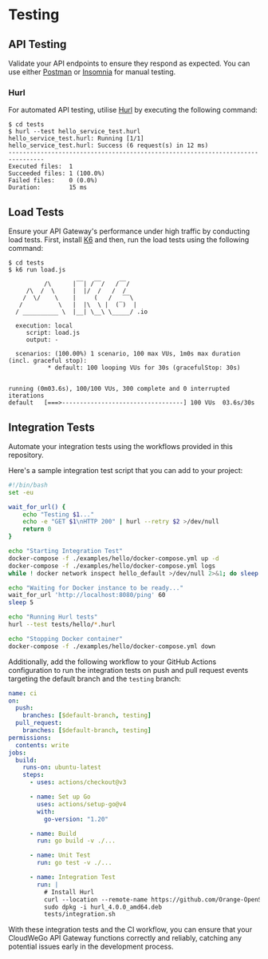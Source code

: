 # Testing

## API Testing

Validate your API endpoints to ensure they respond as expected.
You can use either [Postman](https://www.postman.com/downloads/) or [Insomnia](https://insomnia.rest/download) for manual testing.

### Hurl

For automated API testing, utilise [Hurl](https://hurl.dev/docs/installation.html) by executing the following command:

```shell
$ cd tests
$ hurl --test hello_service_test.hurl
hello_service_test.hurl: Running [1/1]
hello_service_test.hurl: Success (6 request(s) in 12 ms)
--------------------------------------------------------------------------------
Executed files:  1
Succeeded files: 1 (100.0%)
Failed files:    0 (0.0%)
Duration:        15 ms
```

## Load Tests

Ensure your API Gateway's performance under high traffic by conducting load tests.
First, install [K6](https://k6.io/docs/get-started/installation/) and then, run the load tests using the following command:

```shell
$ cd tests
$ k6 run load.js

          /\      |‾‾| /‾‾/   /‾‾/
     /\  /  \     |  |/  /   /  /
    /  \/    \    |     (   /   ‾‾\
   /          \   |  |\  \ |  (‾)  |
  / __________ \  |__| \__\ \_____/ .io

  execution: local
     script: load.js
     output: -

  scenarios: (100.00%) 1 scenario, 100 max VUs, 1m0s max duration (incl. graceful stop):
           * default: 100 looping VUs for 30s (gracefulStop: 30s)


running (0m03.6s), 100/100 VUs, 300 complete and 0 interrupted iterations
default   [===>----------------------------------] 100 VUs  03.6s/30s
```

## Integration Tests

Automate your integration tests using the workflows provided in this repository.

Here's a sample integration test script that you can add to your project:

```bash
#!/bin/bash
set -eu

wait_for_url() {
	echo "Testing $1..."
	echo -e "GET $1\nHTTP 200" | hurl --retry $2 >/dev/null
	return 0
}

echo "Starting Integration Test"
docker-compose -f ./examples/hello/docker-compose.yml up -d
docker-compose -f ./examples/hello/docker-compose.yml logs
while ! docker network inspect hello_default >/dev/null 2>&1; do sleep 1; done

echo "Waiting for Docker instance to be ready..."
wait_for_url 'http://localhost:8080/ping' 60
sleep 5

echo "Running Hurl tests"
hurl --test tests/hello/*.hurl

echo "Stopping Docker container"
docker-compose -f ./examples/hello/docker-compose.yml down

```

Additionally, add the following workflow to your GitHub Actions configuration to run the integration tests on push and pull request events targeting the default branch and the `testing` branch:

```yml
name: ci
on:
  push:
    branches: [$default-branch, testing]
  pull_request:
    branches: [$default-branch, testing]
permissions:
  contents: write
jobs:
  build:
    runs-on: ubuntu-latest
    steps:
      - uses: actions/checkout@v3

      - name: Set up Go
        uses: actions/setup-go@v4
        with:
          go-version: "1.20"

      - name: Build
        run: go build -v ./...

      - name: Unit Test
        run: go test -v ./...

      - name: Integration Test
        run: |
          # Install Hurl
          curl --location --remote-name https://github.com/Orange-OpenSource/hurl/releases/download/4.0.0/hurl_4.0.0_amd64.deb
          sudo dpkg -i hurl_4.0.0_amd64.deb
          tests/integration.sh
```

With these integration tests and the CI workflow, you can ensure that your CloudWeGo API Gateway functions correctly and reliably, catching any potential issues early in the development process.
